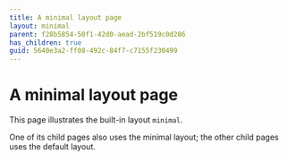 ```yaml
---
title: A minimal layout page
layout: minimal
parent: f28b5854-50f1-42d0-aead-2bf519c0d286
has_children: true
guid: 5640e3a2-ff08-492c-84f7-c7155f230499
---
```


# A minimal layout page

This page illustrates the built-in layout `minimal`.

One of its child pages also uses the minimal layout; the other child pages uses the default layout.
